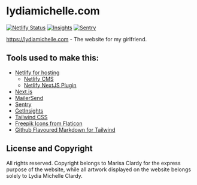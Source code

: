 # lydiamichelle.com

[![Netlify Status](https://api.netlify.com/api/v1/badges/b7ac93c7-000b-4873-beaa-ed9150caffec/deploy-status)](https://app.netlify.com/sites/lydia-michelle-art/deploys)
[![Insights](https://img.shields.io/badge/analytics-getinsights.io-blue)](https://getinsights.io/dashboard)
[![Sentry](https://img.shields.io/badge/error%20tracking-sentry.io-red)](https://sentry.io/organizations/marisa/issues/?project=5670929)

https://lydiamichelle.com - The website for my girlfriend.

## Tools used to make this:

- [Netlify for hosting](https://www.netlify.com/)
    - [Netlify CMS](https://www.netlifycms.org)
    - [Netlify NextJS Plugin](https://github.com/netlify/netlify-plugin-nextjs)
- [Next.js](https://www.nextjs.org)
- [MailerSend](https://www.mailersend.com)
- [Sentry](https://sentry.io/)
- [GetInsights](https://getinsights.io/)
- [Tailwind CSS](https://tailwindcss.com/)
- [Freepik Icons from Flaticon](https://www.flaticon.com/authors/freepik)
- [Github Flavoured Markdown for Tailwind](https://github.com/iandinwoodie/github-markdown-tailwindcss)

## License and Copyright

All rights reserved. Copyright belongs to Marisa Clardy for the express purpose of the website,
while all artwork displayed on the website belongs solely to Lydia Michelle Clardy.
